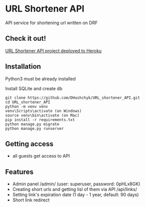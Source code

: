 # URL Shortener API

API service for shortening url written on DRF

## Check it out!

[URL Shortener API project deployed to Heroku](https://short-a.herokuapp.com/api/)

## Installation

Python3 must be already installed

Install SQLite and create db

```shell
git clone https://github.com/DHushchyk/URL_shortener_API.git
cd URL_shortener_API
python -m venv venv
venv\Scripts\activate (on Windows)
source venv\bin\activate (on Mac)
pip install -r requirements.txt
python manage.py migrate
python manage.py runserver
```

## Getting access
* all guests get access to API


## Features
* Admin panel /admin/ (user: superuser, password: 0pHLx8GK)
* Creating short urls and getting lisl of them via API /api/links/
* Setting link's expiration date (1 day - 1 year, default: 90 days)
* Short link redirect
